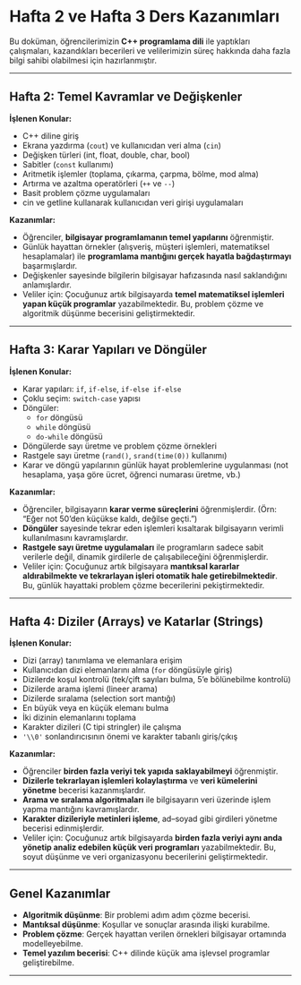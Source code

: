
# Hafta 2 ve Hafta 3 Ders Kazanımları

Bu doküman, öğrencilerimizin **C++ programlama dili** ile yaptıkları çalışmaları, kazandıkları becerileri ve velilerimizin süreç hakkında daha fazla bilgi sahibi olabilmesi için hazırlanmıştır.  

---

## Hafta 2: Temel Kavramlar ve Değişkenler

**İşlenen Konular:**
- C++ diline giriş
- Ekrana yazdırma (`cout`) ve kullanıcıdan veri alma (`cin`)
- Değişken türleri (int, float, double, char, bool)
- Sabitler (`const` kullanımı)
- Aritmetik işlemler (toplama, çıkarma, çarpma, bölme, mod alma)
- Artırma ve azaltma operatörleri (`++` ve `--`)
- Basit problem çözme uygulamaları
- cin ve getline kullanarak kullanıcıdan veri girişi uygulamaları

**Kazanımlar:**
- Öğrenciler, **bilgisayar programlamanın temel yapılarını** öğrenmiştir.  
- Günlük hayattan örnekler (alışveriş, müşteri işlemleri, matematiksel hesaplamalar) ile **programlama mantığını gerçek hayatla bağdaştırmayı** başarmışlardır.  
- Değişkenler sayesinde bilgilerin bilgisayar hafızasında nasıl saklandığını anlamışlardır.  
- Veliler için: Çocuğunuz artık bilgisayarda **temel matematiksel işlemleri yapan küçük programlar** yazabilmektedir. Bu, problem çözme ve algoritmik düşünme becerisini geliştirmektedir.  

---

## Hafta 3: Karar Yapıları ve Döngüler

**İşlenen Konular:**
- Karar yapıları: `if`, `if-else`, `if-else if-else`
- Çoklu seçim: `switch-case` yapısı
- Döngüler:
  - `for` döngüsü
  - `while` döngüsü
  - `do-while` döngüsü
- Döngülerde sayı üretme ve problem çözme örnekleri
- Rastgele sayı üretme (`rand()`, `srand(time(0))` kullanımı)
- Karar ve döngü yapılarının günlük hayat problemlerine uygulanması (not hesaplama, yaşa göre ücret, öğrenci numarası üretme, vb.)

**Kazanımlar:**
- Öğrenciler, bilgisayarın **karar verme süreçlerini** öğrenmişlerdir. (Örn: “Eğer not 50’den küçükse kaldı, değilse geçti.”)  
- **Döngüler** sayesinde tekrar eden işlemleri kısaltarak bilgisayarın verimli kullanılmasını kavramışlardır.  
- **Rastgele sayı üretme uygulamaları** ile programların sadece sabit verilerle değil, dinamik girdilerle de çalışabileceğini öğrenmişlerdir.  
- Veliler için: Çocuğunuz artık bilgisayara **mantıksal kararlar aldırabilmekte ve tekrarlayan işleri otomatik hale getirebilmektedir**. Bu, günlük hayattaki problem çözme becerilerini pekiştirmektedir.  

---

## Hafta 4: Diziler (Arrays) ve Katarlar (Strings)

**İşlenen Konular:**
- Dizi (array) tanımlama ve elemanlara erişim
- Kullanıcıdan dizi elemanlarını alma (`for` döngüsüyle giriş)
- Dizilerde koşul kontrolü (tek/çift sayıları bulma, 5’e bölünebilme kontrolü)
- Dizilerde arama işlemi (lineer arama)
- Dizilerde sıralama (selection sort mantığı)
- En büyük veya en küçük elemanı bulma
- İki dizinin elemanlarını toplama
- Karakter dizileri (C tipi stringler) ile çalışma
- `'\\0'` sonlandırıcısının önemi ve karakter tabanlı giriş/çıkış

**Kazanımlar:**
- Öğrenciler **birden fazla veriyi tek yapıda saklayabilmeyi** öğrenmiştir.
- **Dizilerle tekrarlayan işlemleri kolaylaştırma** ve **veri kümelerini yönetme** becerisi kazanmışlardır.
- **Arama ve sıralama algoritmaları** ile bilgisayarın veri üzerinde işlem yapma mantığını kavramışlardır.
- **Karakter dizileriyle metinleri işleme**, ad–soyad gibi girdileri yönetme becerisi edinmişlerdir.
- Veliler için: Çocuğunuz artık bilgisayarda **birden fazla veriyi aynı anda yönetip analiz edebilen küçük veri programları** yazabilmektedir. Bu, soyut düşünme ve veri organizasyonu becerilerini geliştirmektedir.

---

## Genel Kazanımlar

- **Algoritmik düşünme**: Bir problemi adım adım çözme becerisi.  
- **Mantıksal düşünme**: Koşullar ve sonuçlar arasında ilişki kurabilme.  
- **Problem çözme**: Gerçek hayattan verilen örnekleri bilgisayar ortamında modelleyebilme.  
- **Temel yazılım becerisi**: C++ dilinde küçük ama işlevsel programlar geliştirebilme.  

---